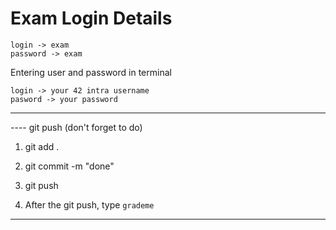 # Exam Login Details

    login -> exam
    password -> exam

Entering user and password in terminal

    login -> your 42 intra username
    pasword -> your password
-----------------------------------------

---- git push (don't forget to do)

1. git add .

2. git commit -m "done"

3. git push

4. After the git push, type `grademe`
--------------------------------------
